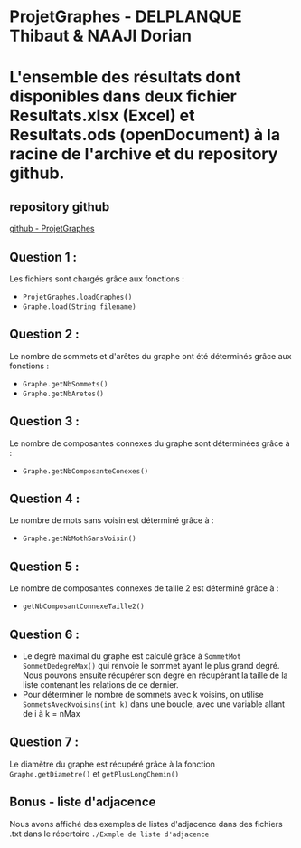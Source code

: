 # ProjetGraphes - DELPLANQUE Thibaut & NAAJI Dorian

# L'ensemble des résultats dont disponibles dans deux fichier Resultats.xlsx (Excel) et Resultats.ods (openDocument) à la racine de l'archive et du repository github.

## repository github
[github - ProjetGraphes](https://github.com/DorianNaaji/ProjetGraphes)

## Question 1 :

Les fichiers sont chargés grâce aux fonctions :
 + `ProjetGraphes.loadGraphes()`
 + `Graphe.load(String filename)`
 
 
## Question 2 :
 
 Le nombre de sommets et d'arêtes du graphe ont été déterminés grâce aux fonctions :
  + `Graphe.getNbSommets()`
  + `Graphe.getNbAretes()`

## Question 3 :

Le nombre de composantes connexes du graphe sont déterminées grâce à :
  + `Graphe.getNbComposanteConexes()`
  
## Question 4 : 

Le nombre de mots sans voisin est déterminé grâce à :
  + `Graphe.getNbMothSansVoisin()`
  
## Question 5 : 
 
 Le nombre de composantes connexes de taille 2 est déterminé grâce à :
  + `getNbComposantConnexeTaille2()`
  
## Question 6 :
+ Le degré maximal du graphe est calculé grâce à `SommetMot SommetDedegreMax()` qui renvoie le sommet ayant le plus grand degré.
 Nous pouvons ensuite récupérer son degré en récupérant la taille de la liste contenant les relations de ce dernier.
+ Pour déterminer le nombre de sommets avec k voisins, on utilise `SommetsAvecKvoisins(int k)` dans une boucle, avec une variable
allant de i à k = nMax
 
## Question 7 :
 Le diamètre du graphe est récupéré grâce à la fonction `Graphe.getDiametre()` et `getPlusLongChemin()`

## Bonus - liste d'adjacence
 Nous avons affiché des exemples de listes d'adjacence dans des fichiers .txt dans le répertoire `./Exmple de liste d'adjacence`

